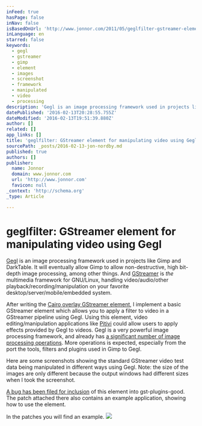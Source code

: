 ```yaml
---
inFeed: true
hasPage: false
inNav: false
isBasedOnUrl: 'http://www.jonnor.com/2011/05/geglfilter-gstreamer-element-for-manipulating-video-using-gegl/'
inLanguage: en
starred: false
keywords:
  - gegl
  - gstreamer
  - gimp
  - element
  - images
  - screenshot
  - framework
  - manipulated
  - video
  - processing
description: 'Gegl is an image processing framework used in projects like Gimp and DarkTable. It will eventually allow Gimp to allow non-destructive, high bit-depth image processing, among other things. And GStreamer is the multimedia framework for GNU/Linux, handling video/audio/other playback/recording/manipulation on your favorite desktop/server/mobile/embedded system.'
datePublished: '2016-02-13T20:28:55.755Z'
dateModified: '2016-02-13T19:51:39.880Z'
author: []
related: []
app_links: []
title: 'geglfilter: GStreamer element for manipulating video using Gegl'
sourcePath: _posts/2016-02-13-jon-nordby.md
published: true
authors: []
publisher:
  name: Jonnor
  domain: www.jonnor.com
  url: 'http://www.jonnor.com'
  favicon: null
_context: 'http://schema.org'
_type: Article

---
```

# geglfilter: GStreamer element for manipulating video using Gegl

[Gegl][0] is an image processing framework used in projects like Gimp and DarkTable. It will eventually allow Gimp to allow non-destructive, high bit-depth image processing, among other things. And [GStreamer][1] is _the_ multimedia framework for GNU/Linux, handling video/audio/other playback/recording/manipulation on your favorite desktop/server/mobile/embedded system.

After writing the [C][2][airo overlay GStreamer element][2], I implement a basic GStreamer element which allows you to apply a filter to video in a GStreamer pipeline using Gegl. Using this element, video editing/manipulation applications like [Pitivi][3] could allow users to apply effects provided by Gegl to videos. Gegl is a very powerful image processing framework, and already has [a significant number of image processing operations][4]. More operations is expected, especially from the port the tools, filters and plugins used in Gimp to Gegl.

Here are some screenshots showing the standard GStreamer video test data being manipulated in different ways using Gegl. Note: the size of the images are only different because the output windows had different sizes when I took the screenshot.

[A bug has been filed for inclusion][5] of this element into gst-plugins-good. The patch attached there also contains an example application, showing how to use the element.

In the patches you will find an example.
[![](http://www.jonnor.com/wp/wp-content/plugins/flattr/img/flattr-badge-large.png)][6]

[0]: http://www.jonnor.com/2011/05/geglfilter-gstreamer-element-for-manipulating-video-using-gegl/www.gegl.org
[1]: http://gstreamer.freedesktop.org/
[2]: http://www.jonnor.com/2011/03/cairooverlay-generic-cairo-overlay-element-for-gstreamer/
[3]: http://www.pitivi.org/
[4]: http://www.gegl.org/operations.html
[5]: https://bugzilla.gnome.org/show_bug.cgi?id=650750
[6]: http://www.jonnor.com/wp/?flattrss_redirect&id=381&md5=70db982ae462366ffab84c644c3e3a81